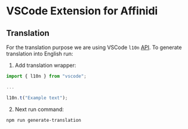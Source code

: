 # VSCode Extension for Affinidi
## Translation

For the translation purpose we are using VSCode `l10n` [API](https://code.visualstudio.com/api/references/vscode-api#l10n). To generate translation into English run:
1. Add translation wrapper:
```ts
import { l10n } from "vscode";

...

l10n.t("Example text");
```
2. Next run command:
```sh
npm run generate-translation
```
